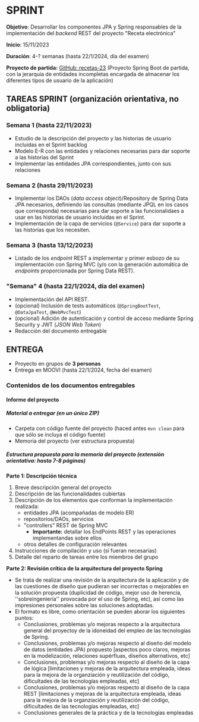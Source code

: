 # SPRINT
**Objetivo**: Desarrollar los componentes JPA y Spring responsables de la implementación del _backend_ REST del proyecto "Receta electrónica"

**Inicio**:  15/11/2023

**Duración**: 4-? semanas (hasta 22/1/2024, día del examen)

**Proyecto de partida:** [GitHub: recetas-23]() (Proyecto Spring Boot de partida, con la jerarquía de entidades incompletas encargada de almacenar los diferentes tipos de usuario de la aplicación) 



## TAREAS SPRINT (organización orientativa, no obligatoria)

### Semana 1 (hasta 22/11/2023)
* Estudio de la descripción del proyecto y las historias de usuario incluidas en el Sprint backlog
* Modelo E-R con las entidades y relaciones necesarias para dar soporte a las historias del Sprint
* Implementar las entidades JPA correspondientes, junto con sus relaciones 


### Semana 2 (hasta 29/11/2023)
* Implementar los DAOs (_data access object_)/Repository de Spring Data JPA necesarios, definiendo las consultas (mediante JPQL en los casos que corresponda) necesarias para dar soporte a las funcionalidaes a usar en las historias de usuario incluidas en el Sprint.
* Implementación de la capa de servicios (`@Service`) para dar soporte a las historias que los necesiten.

### Semana 3 (hasta 13/12/2023)
* Listado de los _endpoint_ REST a implementar y primer esbozo de su implementación con Spring MVC (y/o con la generación automática de _endpoints_ proporcionada por Spring Data REST).

### "Semana" 4 (hasta 22/1/2024, día del examen)
* Implementación del API REST.
* (opcional) Inclusión de tests automáticos (`@SpringBootTest`, `@DataJpaTest`, `@WebMvcTest`)
* (opcional) Adición de autenticación y control de acceso mediante Spring Security y JWT (_JSON Web Token_)
* Redacción del documento entregable



## ENTREGA

* Proyecto en grupos de **3 personas**
* Entrega en MOOVI (hasta 22/1/2024, fecha del examen) 

### Contenidos de los documentos entregables

#### Informe del proyecto

##### Material a entregar (en un único ZIP)

* Carpeta con código fuente del proyecto  (haced antes `mvn clean` para que sólo se incluya el código fuente)
* Memoria del proyecto (ver estructura propuesta)



##### Estructura propuesta para la memoria del proyecto (extensión orientativa:  hasta 7-8 páginas)

**Parte 1: Descripción técnica**
1. Breve descripción general del proyecto
2. Descripción de las funcionalidades cubiertas
3. Descripción de los elementos que conforman la implementación realizada:
    - entidades JPA (acompañadas de modelo ER)
    - repositorios/DAOs, servicios
    - "controllers" REST de Spring MVC
      - **Importante:** detallar los EndPoints REST y las operaciones implementandas sobre ellos
    - otros detalles de configuración relevantes
4. Instrucciones de compilación y uso (si fueran necesarias)
5. Detalle del reparto de tareas entre los miembros del grupo

**Parte 2: Revisión crítica de la arquitectura del proyecto Spring**
* Se trata de realizar una revisión de la arquitectura de la aplicación y de las cuestiones de diseño que pudieran ser incorrectas o mejorables en la solución propuesta (duplicidad de código, mejor uso de herencia, ''sobreingeniería'' provocada por el uso de Spring, etc), así como las impresiones personales sobre las soluciones adoptadas.
* El formato es libre, como orientación se pueden aborar los siguientes puntos:
   * Conclusiones, problemas y/o mejoras respecto a la arquitectura general del proyectoy de la idoneidad del empleo de las tecnologías de Spring.
   * Conclusiones, problemas y/o mejoras respecto al diseño del modelo de datos (entidades JPA) propuesto [aspectos poco claros, mejoras en la modelización, relaciones supérfluas, diseños alternativos, etc]
   * Conclusiones, problemas y/o mejoras respecto al diseño de la capa de lógica [limitaciones y mejoras de la arquitectura empleada, ideas para la mejora de la organziación y reutilización del código, dificultades de las tecnologías empleadas, etc]
   * Conclusiones, problemas y/o mejoras respecto al diseño de la capa REST [limitaciones y mejoras de la arquitectura empleada, ideas para la mejora de la organziación y reutilización del código, dificultades de las tecnologías empleadas, etc]
   * Conclusiones generales de la práctica y de la tecnologías empleadas
